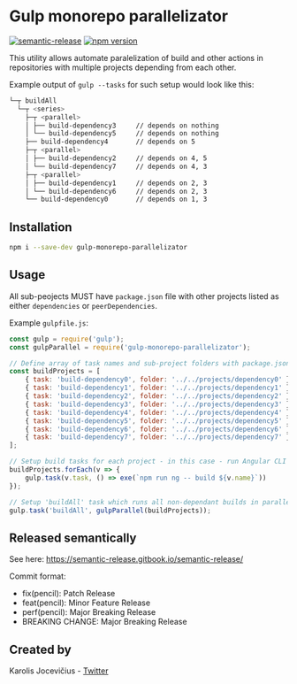# Gulp monorepo parallelizator

[![semantic-release](https://img.shields.io/badge/%20%20%F0%9F%93%A6%F0%9F%9A%80-semantic--release-e10079.svg)](https://github.com/semantic-release/semantic-release)
[![npm version](https://badge.fury.io/js/gulp-monorepo-parallelizator.svg)](https://badge.fury.io/js/gulp-monorepo-parallelizator)

This utility allows automate paralelization of build and other actions in repositories with multiple projects depending from each other. 

Example output of `gulp --tasks` for such setup would look like this:

```bash
└─┬ buildAll
  └─┬ <series>
    ├─┬ <parallel>
    │ ├── build-dependency3     // depends on nothing
    │ └── build-dependency5     // depends on nothing
    ├── build-dependency4       // depends on 5
    ├─┬ <parallel>
    │ ├── build-dependency2     // depends on 4, 5
    │ └── build-dependency7     // depends on 4, 3
    ├─┬ <parallel>
    │ ├── build-dependency1     // depends on 2, 3
    │ └── build-dependency6     // depends on 2, 3
    └── build-dependency0       // depends on 1, 3
```

## Installation

```bash
npm i --save-dev gulp-monorepo-parallelizator
```

## Usage

All sub-peojects MUST have `package.json` file with other projects listed as either `dependencies` or `peerDependencies`.

Example `gulpfile.js`: 

```js
const gulp = require('gulp');
const gulpParallel = require('gulp-monorepo-parallelizator');

// Define array of task names and sub-project folders with package.json files
const buildProjects = [
    { task: 'build-dependency0', folder: '../../projects/dependency0' },
    { task: 'build-dependency1', folder: '../../projects/dependency1' },
    { task: 'build-dependency2', folder: '../../projects/dependency2' },
    { task: 'build-dependency3', folder: '../../projects/dependency3' },
    { task: 'build-dependency4', folder: '../../projects/dependency4' },
    { task: 'build-dependency5', folder: '../../projects/dependency5' },
    { task: 'build-dependency6', folder: '../../projects/dependency6' },
    { task: 'build-dependency7', folder: '../../projects/dependency7' },
];

// Setup build tasks for each project - in this case - run Angular CLI build as child process
buildProjects.forEach(v => {
    gulp.task(v.task, () => exe(`npm run ng -- build ${v.name}`))
});

// Setup 'buildAll' task which runs all non-dependant builds in parallel 
gulp.task('buildAll', gulpParallel(buildProjects));

```

## Released semantically

See here: https://semantic-release.gitbook.io/semantic-release/

Commit format:

* fix(pencil): Patch Release
* feat(pencil): Minor Feature Release
* perf(pencil): Major Breaking Release
* BREAKING CHANGE: Major Breaking Release

## Created by

Karolis Jocevičius - [Twitter](https://twitter.com/kjocevicius)
